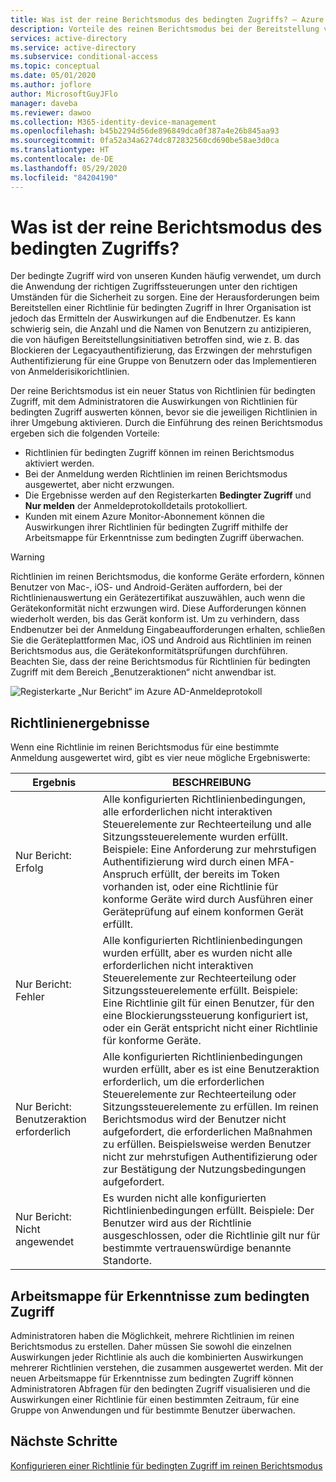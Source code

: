 ```yaml
---
title: Was ist der reine Berichtsmodus des bedingten Zugriffs? – Azure Active Directory
description: Vorteile des reinen Berichtsmodus bei der Bereitstellung von Richtlinien für bedingten Zugriff
services: active-directory
ms.service: active-directory
ms.subservice: conditional-access
ms.topic: conceptual
ms.date: 05/01/2020
ms.author: joflore
author: MicrosoftGuyJFlo
manager: daveba
ms.reviewer: dawoo
ms.collection: M365-identity-device-management
ms.openlocfilehash: b45b2294d56de896849dca0f387a4e26b845aa93
ms.sourcegitcommit: 0fa52a34a6274dc872832560cd690be58ae3d0ca
ms.translationtype: HT
ms.contentlocale: de-DE
ms.lasthandoff: 05/29/2020
ms.locfileid: "84204190"
---
```

# <a name="what-is-conditional-access-report-only-mode"></a>Was ist der reine Berichtsmodus des bedingten Zugriffs?

Der bedingte Zugriff wird von unseren Kunden häufig verwendet, um durch die Anwendung der richtigen Zugriffssteuerungen unter den richtigen Umständen für die Sicherheit zu sorgen. Eine der Herausforderungen beim Bereitstellen einer Richtlinie für bedingten Zugriff in Ihrer Organisation ist jedoch das Ermitteln der Auswirkungen auf die Endbenutzer. Es kann schwierig sein, die Anzahl und die Namen von Benutzern zu antizipieren, die von häufigen Bereitstellungsinitiativen betroffen sind, wie z. B. das Blockieren der Legacyauthentifizierung, das Erzwingen der mehrstufigen Authentifizierung für eine Gruppe von Benutzern oder das Implementieren von Anmelderisikorichtlinien. 

Der reine Berichtsmodus ist ein neuer Status von Richtlinien für bedingten Zugriff, mit dem Administratoren die Auswirkungen von Richtlinien für bedingten Zugriff auswerten können, bevor sie die jeweiligen Richtlinien in ihrer Umgebung aktivieren.  Durch die Einführung des reinen Berichtsmodus ergeben sich die folgenden Vorteile:

- Richtlinien für bedingten Zugriff können im reinen Berichtsmodus aktiviert werden.
- Bei der Anmeldung werden Richtlinien im reinen Berichtsmodus ausgewertet, aber nicht erzwungen.
- Die Ergebnisse werden auf den Registerkarten **Bedingter Zugriff** und **Nur melden** der Anmeldeprotokolldetails protokolliert.
- Kunden mit einem Azure Monitor-Abonnement können die Auswirkungen ihrer Richtlinien für bedingten Zugriff mithilfe der Arbeitsmappe für Erkenntnisse zum bedingten Zugriff überwachen.

> [!WARNING]
> Richtlinien im reinen Berichtsmodus, die konforme Geräte erfordern, können Benutzer von Mac-, iOS- und Android-Geräten auffordern, bei der Richtlinienauswertung ein Gerätezertifikat auszuwählen, auch wenn die Gerätekonformität nicht erzwungen wird. Diese Aufforderungen können wiederholt werden, bis das Gerät konform ist. Um zu verhindern, dass Endbenutzer bei der Anmeldung Eingabeaufforderungen erhalten, schließen Sie die Geräteplattformen Mac, iOS und Android aus Richtlinien im reinen Berichtsmodus aus, die Gerätekonformitätsprüfungen durchführen. Beachten Sie, dass der reine Berichtsmodus für Richtlinien für bedingten Zugriff mit dem Bereich „Benutzeraktionen“ nicht anwendbar ist.

![Registerkarte „Nur Bericht“ im Azure AD-Anmeldeprotokoll](./media/concept-conditional-access-report-only/report-only-detail-in-sign-in-log.png)

## <a name="policy-results"></a>Richtlinienergebnisse

Wenn eine Richtlinie im reinen Berichtsmodus für eine bestimmte Anmeldung ausgewertet wird, gibt es vier neue mögliche Ergebniswerte:

| Ergebnis | BESCHREIBUNG |
| --- | --- |
| Nur Bericht: Erfolg | Alle konfigurierten Richtlinienbedingungen, alle erforderlichen nicht interaktiven Steuerelemente zur Rechteerteilung und alle Sitzungssteuerelemente wurden erfüllt. Beispiele: Eine Anforderung zur mehrstufigen Authentifizierung wird durch einen MFA-Anspruch erfüllt, der bereits im Token vorhanden ist, oder eine Richtlinie für konforme Geräte wird durch Ausführen einer Geräteprüfung auf einem konformen Gerät erfüllt. |
| Nur Bericht: Fehler | Alle konfigurierten Richtlinienbedingungen wurden erfüllt, aber es wurden nicht alle erforderlichen nicht interaktiven Steuerelemente zur Rechteerteilung oder Sitzungssteuerelemente erfüllt. Beispiele: Eine Richtlinie gilt für einen Benutzer, für den eine Blockierungssteuerung konfiguriert ist, oder ein Gerät entspricht nicht einer Richtlinie für konforme Geräte. |
| Nur Bericht: Benutzeraktion erforderlich | Alle konfigurierten Richtlinienbedingungen wurden erfüllt, aber es ist eine Benutzeraktion erforderlich, um die erforderlichen Steuerelemente zur Rechteerteilung oder Sitzungssteuerelemente zu erfüllen. Im reinen Berichtsmodus wird der Benutzer nicht aufgefordert, die erforderlichen Maßnahmen zu erfüllen. Beispielsweise werden Benutzer nicht zur mehrstufigen Authentifizierung oder zur Bestätigung der Nutzungsbedingungen aufgefordert.   |
| Nur Bericht: Nicht angewendet | Es wurden nicht alle konfigurierten Richtlinienbedingungen erfüllt. Beispiele: Der Benutzer wird aus der Richtlinie ausgeschlossen, oder die Richtlinie gilt nur für bestimmte vertrauenswürdige benannte Standorte. |

## <a name="conditional-access-insights-workbook"></a>Arbeitsmappe für Erkenntnisse zum bedingten Zugriff

Administratoren haben die Möglichkeit, mehrere Richtlinien im reinen Berichtsmodus zu erstellen. Daher müssen Sie sowohl die einzelnen Auswirkungen jeder Richtlinie als auch die kombinierten Auswirkungen mehrerer Richtlinien verstehen, die zusammen ausgewertet werden. Mit der neuen Arbeitsmappe für Erkenntnisse zum bedingten Zugriff können Administratoren Abfragen für den bedingten Zugriff visualisieren und die Auswirkungen einer Richtlinie für einen bestimmten Zeitraum, für eine Gruppe von Anwendungen und für bestimmte Benutzer überwachen. 
 
## <a name="next-steps"></a>Nächste Schritte

[Konfigurieren einer Richtlinie für bedingten Zugriff im reinen Berichtsmodus](howto-conditional-access-report-only.md)
